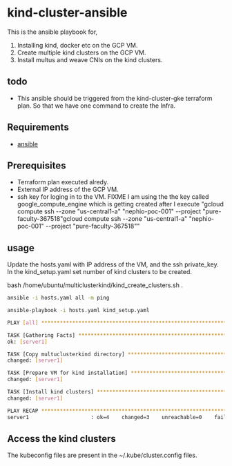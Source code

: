 # kind-cluster-ansible
This is the ansible playbook for,
1. Installing kind, docker etc on the GCP VM.
2. Create multiple kind clusters on the GCP VM.
3. Install multus and weave CNIs on the kind clusters.


## todo

- This ansible should be triggered from the kind-cluster-gke terraform plan. So that we have one command to create the Infra.


## Requirements
- [ansible](https://docs.ansible.com/ansible/latest/installation_guide/intro_installation.html#pip-install)

## Prerequisites
- Terraform plan executed alredy.
- External IP address of the GCP VM.
- ssh key for loging in to the VM. FIXME I am using the the key called google_compute_engine which is getting created after I execute "gcloud compute ssh --zone "us-central1-a" "nephio-poc-001"  --project "pure-faculty-367518"gcloud compute ssh --zone "us-central1-a" "nephio-poc-001"  --project "pure-faculty-367518""

## usage
Update the hosts.yaml with IP address of the VM, and the ssh private_key.
In the kind_setup.yaml set number of kind clusters to be created.

bash /home/ubuntu/multiclusterkind/kind_create_clusters.sh <number of kind clusters>.

```bash
ansible -i hosts.yaml all -m ping

ansible-playbook -i hosts.yaml kind_setup.yaml

PLAY [all] *******************************************************************************************

TASK [Gathering Facts] *******************************************************************************
ok: [server1]

TASK [Copy multuclusterkind directory] ***************************************************************
changed: [server1]

TASK [Prepare VM for kind installation] **************************************************************
changed: [server1]

TASK [Install kind clusters] *************************************************************************
changed: [server1]

PLAY RECAP *******************************************************************************************
server1                    : ok=4    changed=3    unreachable=0    failed=0    skipped=0    rescued=0    ignored=0
```

## Access the kind clusters
The kubeconfig files are present in the ~/.kube/cluster<n>.config files.
